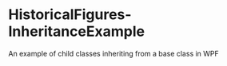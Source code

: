 # HistoricalFigures-InheritanceExample
An example of child classes inheriting from a base class in WPF
